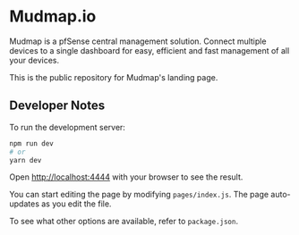 # Mudmap.io

Mudmap is a pfSense central management solution. Connect multiple devices
to a single dashboard for easy, efficient and fast management of all your
devices.

This is the public repository for Mudmap's landing page.

## Developer Notes

To run the development server:

```bash
npm run dev
# or
yarn dev
```

Open [http://localhost:4444](http://localhost:4444) with your browser to see 
the result.

You can start editing the page by modifying `pages/index.js`. The page auto-updates as you edit the file.

To see what other options are available, refer to `package.json`. 
